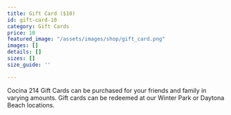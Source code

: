 ```yaml
---
title: Gift Card ($10)
id: gift-card-10
category: Gift Cards
price: 10
featured_image: "/assets/images/shop/gift_card.png"
images: []
details: []
sizes: []
size_guide: ''

---
```

Cocina 214 Gift Cards can be purchased for your friends and family in varying amounts. Gift cards can be redeemed at our Winter Park or Daytona Beach locations.
